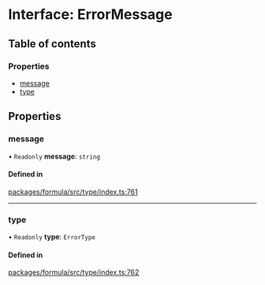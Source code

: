 # Interface: ErrorMessage

## Table of contents

### Properties

- [message](ErrorMessage.md#message)
- [type](ErrorMessage.md#type)

## Properties

### <a id="message" name="message"></a> message

• `Readonly` **message**: `string`

#### Defined in

[packages/formula/src/type/index.ts:761](https://github.com/mashcard/mashcard/blob/main/packages/formula/src/type/index.ts#L761)

___

### <a id="type" name="type"></a> type

• `Readonly` **type**: `ErrorType`

#### Defined in

[packages/formula/src/type/index.ts:762](https://github.com/mashcard/mashcard/blob/main/packages/formula/src/type/index.ts#L762)
